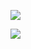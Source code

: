 [![](https://mermaid.ink/img/pako:eNrtVb1u2zAQfpUDFw91giiyE1tDgCJGggJNWzTtUnhhpLPNhiJd_hhJg7xLxnrvG-jFehRtWW5cI-jUoRwEkfy-u-9-SD6wXBfIMmbxm0eV40jwqeHlWAENnjtt4LNFE-fxG-YHZ2evru-twzKDC-2NEiARJiKfCTRQdFA5Uy0xEiIwUC4iIIO3wrUIEbbaPCDg2vRHVAstECSHqRGSGEIJJ7j83fJlvZvBZbVU1Q_TYkRg3CfgOUrpt5FoIY-rNoJfT4IuPsUgJUSbrZbaQsZqlSPp4IpyCLlWVq_9bYlron7vF7XDJlFzSh1Y7hc45aaghSCGEme9dNzZjS2p9Rw-BDQJo0qBcNXScCe02oB2BzrCkquidqs0eZJQLcn4Nm2FbvPOuczpB6xWLyC2atAUbZ_DRueadYUOqif4GmIMWag5dpv0PKPXTe5AdmoKFFxZ8Gq7t9ZjR2kbuWt-u8q1MZquihsU7ikAqmIzaSJcN_MbNdGmRAhs2eHe6ZI7BLQOrOM3ZF174M6hUC74lKIUtF90Nq7ss-5qwviEphQqWMa7apn7qCziUVqMTUpnez4TpGBHmza5CVLrUyZssEdy0Ex4vpP9vzH_lMMtHoeFsD5ktE7Nrky--ObZ34NhvNPUN0ZMZw70BFqaRtVSchG6ma7nn7JuunBVx1twZ5_9ez3dqIq_Nwb57V_aYF1W0j4XBT2BD2F5zNwMSxyzjH4Lbm7HbKweCRdiu75XOcuc8dhlRvvpjGUTTmery_y8oLhXj2ezOufqi9abORaCHtSr-OLWD2-NYdkDu2NZMjg9TJM0GZ70TtJ-Pxn2u-yeZYPeYS9Nk34vPT066ieDxy77Xhs9Ojw9GSS9dEiLw-NB_3jw-AsPCZnj?type=png)](https://mermaid.live/edit#pako:eNrtVb1u2zAQfpUDFw91giiyE1tDgCJGggJNWzTtUnhhpLPNhiJd_hhJg7xLxnrvG-jFehRtWW5cI-jUoRwEkfy-u-9-SD6wXBfIMmbxm0eV40jwqeHlWAENnjtt4LNFE-fxG-YHZ2evru-twzKDC-2NEiARJiKfCTRQdFA5Uy0xEiIwUC4iIIO3wrUIEbbaPCDg2vRHVAstECSHqRGSGEIJJ7j83fJlvZvBZbVU1Q_TYkRg3CfgOUrpt5FoIY-rNoJfT4IuPsUgJUSbrZbaQsZqlSPp4IpyCLlWVq_9bYlron7vF7XDJlFzSh1Y7hc45aaghSCGEme9dNzZjS2p9Rw-BDQJo0qBcNXScCe02oB2BzrCkquidqs0eZJQLcn4Nm2FbvPOuczpB6xWLyC2atAUbZ_DRueadYUOqif4GmIMWag5dpv0PKPXTe5AdmoKFFxZ8Gq7t9ZjR2kbuWt-u8q1MZquihsU7ikAqmIzaSJcN_MbNdGmRAhs2eHe6ZI7BLQOrOM3ZF174M6hUC74lKIUtF90Nq7ss-5qwviEphQqWMa7apn7qCziUVqMTUpnez4TpGBHmza5CVLrUyZssEdy0Ex4vpP9vzH_lMMtHoeFsD5ktE7Nrky--ObZ34NhvNPUN0ZMZw70BFqaRtVSchG6ma7nn7JuunBVx1twZ5_9ez3dqIq_Nwb57V_aYF1W0j4XBT2BD2F5zNwMSxyzjH4Lbm7HbKweCRdiu75XOcuc8dhlRvvpjGUTTmery_y8oLhXj2ezOufqi9abORaCHtSr-OLWD2-NYdkDu2NZMjg9TJM0GZ70TtJ-Pxn2u-yeZYPeYS9Nk34vPT066ieDxy77Xhs9Ojw9GSS9dEiLw-NB_3jw-AsPCZnj)

[![](https://mermaid.ink/img/pako:eNrtVc1uEzEQfpWRLzmQVt1u0iZ7qIRatUKigAhcUC7u7mxi8NrBP1FL1XfhSO68wb4Y43Wy2dBQVZw44MNqbX_fzDc_tu9ZrgtkGbP41aPK8ULwmeHVVAENnjtt4KNFE-fxG-YHZ2cvJnfWYZXBpfZGCZAIpcjnAg0UPVTO1CuMhAgMlMsIyOC1cB1ChK03Dwi4Mf0e1VILBMlhZoQkhlDCCS5_t3zV7GZwVa9U_cN0GBEY9wl4jlL6XSRayOOqjeCXZdDFZxikhGiz9VJXyFStcyQdXFMOIdfK6o2_HXFt1G_9snHYJmpBqQPL_RJn3BS0EMRQ4qyXjju7tSW1XsC7gCZhVCkQrl4Z7oRWW9D-QC-w4qpo3CpNniTUKzK-S1uju7xzLnP6AavVM4idGrRFe8phq3PDukYH9Xf4HGIMWWg4dpf0OKOTNncgew0FCq4seLXbW5uxp7St3A2_W-XGGE3XxQ0KnygAqmI7aSPcNPMrVWpTIQS27HHvdMUdAloH1vEbsq49cOdQKBd8SlEJ2i96W1f2UXe1YXxAUwkVLONtvcp9VBbxKC3GJqWzvZgLUrCnTdvcBKnNKRM22CM5aEqe72X_b8w_5XCHx2EprA8ZbVKzL5PPvnme7sEw3mjqGyNmcwe6hI6mi3oluQjdTNfzT9k0Xbiq4y24t8_-vZ5uVcXfG4P8y1_aYH1W0T4XBT2B92F5ytwcK5yyjH4LLDndxFM2VQ8EDeFN7lTOMmc89pnRfjZnWcnpePWZXxQU-vr9bFcXXH3SejvHQtCbeh0f3ebtbTAsu2e3LEtGp4dpkibjk8FJOhwm42Gf3bFsNDgcpGkyHKSnR0fDZPTQZ98ao0eHpyejZJCOaXF8PBoejx5-ASAxmyY?type=png)](https://mermaid.live/edit#pako:eNrtVc1uEzEQfpWRLzmQVt1u0iZ7qIRatUKigAhcUC7u7mxi8NrBP1FL1XfhSO68wb4Y43Wy2dBQVZw44MNqbX_fzDc_tu9ZrgtkGbP41aPK8ULwmeHVVAENnjtt4KNFE-fxG-YHZ2cvJnfWYZXBpfZGCZAIpcjnAg0UPVTO1CuMhAgMlMsIyOC1cB1ChK03Dwi4Mf0e1VILBMlhZoQkhlDCCS5_t3zV7GZwVa9U_cN0GBEY9wl4jlL6XSRayOOqjeCXZdDFZxikhGiz9VJXyFStcyQdXFMOIdfK6o2_HXFt1G_9snHYJmpBqQPL_RJn3BS0EMRQ4qyXjju7tSW1XsC7gCZhVCkQrl4Z7oRWW9D-QC-w4qpo3CpNniTUKzK-S1uju7xzLnP6AavVM4idGrRFe8phq3PDukYH9Xf4HGIMWWg4dpf0OKOTNncgew0FCq4seLXbW5uxp7St3A2_W-XGGE3XxQ0KnygAqmI7aSPcNPMrVWpTIQS27HHvdMUdAloH1vEbsq49cOdQKBd8SlEJ2i96W1f2UXe1YXxAUwkVLONtvcp9VBbxKC3GJqWzvZgLUrCnTdvcBKnNKRM22CM5aEqe72X_b8w_5XCHx2EprA8ZbVKzL5PPvnme7sEw3mjqGyNmcwe6hI6mi3oluQjdTNfzT9k0Xbiq4y24t8_-vZ5uVcXfG4P8y1_aYH1W0T4XBT2B92F5ytwcK5yyjH4LLDndxFM2VQ8EDeFN7lTOMmc89pnRfjZnWcnpePWZXxQU-vr9bFcXXH3SejvHQtCbeh0f3ebtbTAsu2e3LEtGp4dpkibjk8FJOhwm42Gf3bFsNDgcpGkyHKSnR0fDZPTQZ98ao0eHpyejZJCOaXF8PBoejx5-ASAxmyY)

